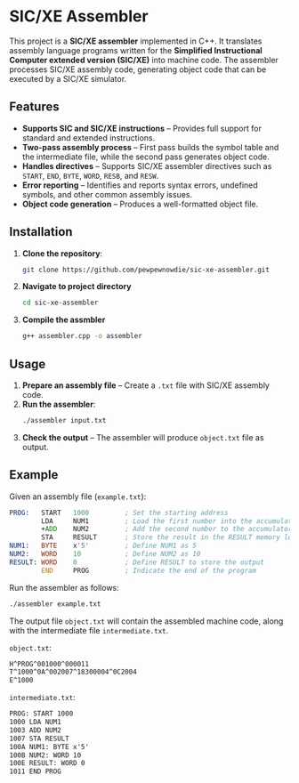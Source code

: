 # SIC/XE Assembler

This project is a **SIC/XE assembler** implemented in C++. It translates assembly language programs written for the **Simplified Instructional Computer extended version (SIC/XE)** into machine code. The assembler processes SIC/XE assembly code, generating object code that can be executed by a SIC/XE simulator.

## Features

- **Supports SIC and SIC/XE instructions** – Provides full support for standard and extended instructions.
- **Two-pass assembly process** – First pass builds the symbol table and the intermediate file, while the second pass generates object code.
- **Handles directives** – Supports SIC/XE assembler directives such as `START`, `END`, `BYTE`, `WORD`, `RESB`, and `RESW`.
- **Error reporting** – Identifies and reports syntax errors, undefined symbols, and other common assembly issues.
- **Object code generation** – Produces a well-formatted object file.

## Installation

1. **Clone the repository**:
   ```bash
   git clone https://github.com/pewpewnowdie/sic-xe-assembler.git
   ```
2. **Navigate to project directory**
   ```bash
   cd sic-xe-assembler
   ```
3. **Compile the assmbler**
   ```bash
   g++ assembler.cpp -o assembler
   ```

## Usage

1. **Prepare an assembly file** – Create a `.txt` file with SIC/XE assembly code.
2. **Run the assembler**:
   ```bash
   ./assembler input.txt
   ```
3. **Check the output** – The assembler will produce `object.txt` file as output.

## Example

  Given an assembly file (`example.txt`):
  ```asm
  PROG:   START   1000         ; Set the starting address
          LDA     NUM1         ; Load the first number into the accumulator
          +ADD    NUM2         ; Add the second number to the accumulator
          STA     RESULT       ; Store the result in the RESULT memory location
  NUM1:   BYTE    x'5'         ; Define NUM1 as 5
  NUM2:   WORD    10           ; Define NUM2 as 10
  RESULT: WORD    0            ; Define RESULT to store the output
          END     PROG         ; Indicate the end of the program
  ```

  Run the assembler as follows:
  ```bash
  ./assembler example.txt
  ```

  The output file `object.txt` will contain the assembled machine code, along with the intermediate file `intermediate.txt`.

  `object.txt`:
  ```txt
  H^PROG^001000^000011
  T^1000^0A^002007^18300004^0C2004
  E^1000
  ```
  `intermediate.txt`:
  ```txt
  PROG: START 1000
  1000 LDA NUM1
  1003 ADD NUM2
  1007 STA RESULT
  100A NUM1: BYTE x'5'
  100B NUM2: WORD 10
  100E RESULT: WORD 0
  1011 END PROG
  ```

